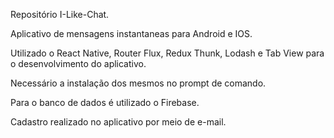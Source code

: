 Repositório I-Like-Chat.

Aplicativo de mensagens instantaneas para Android e IOS.

Utilizado o React Native, Router Flux, Redux Thunk, Lodash e Tab View para o desenvolvimento do aplicativo.

Necessário a instalação dos mesmos no prompt de comando.

Para o banco de dados é utilizado o Firebase.

Cadastro realizado no aplicativo por meio de e-mail.